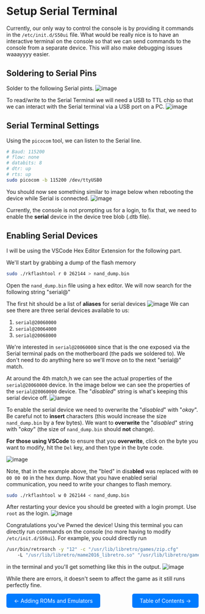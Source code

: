 # Setup Serial Terminal

Currently, our only way to control the console is by providing it commands in the `/etc/init.d/S50ui` file. What would be really nice is to have an interactive terminal on the console so that we can send commands to the console from a separate device. This will also make debugging issues waaayyyy easier.

## Soldering to Serial Pins
Solder to the following Serial pints. 
![image](web/ConsoleBoardTopCapture.jpg)

To read/write to the Serial Terminal we will need a USB to TTL chip so that we can interact with the Serial terminal via a USB port on a PC.
![image](web/USBToSerial.jpg)


## Serial Terminal Settings

Using the `picocom` tool, we can listen to the Serial line.
``` bash
# Baud: 115200
# flow: none
# databits: 8
# dtr: up
# rts: up
sudo picocom -b 115200 /dev/ttyUSB0
```

You should now see something similar to image below when rebooting the device while Serial is connected.
![image](web/NoSerialCapture.png)

Currently, the console is not prompting us for a login, to fix that, we need to enable the **serial** device in the device tree blob (.dtb file).

## Enabling Serial Devices

I will be using the VSCode Hex Editor Extension for the following part.

We'll start by grabbing a dump of the flash memory

```bash
sudo ./rkflashtool r 0 262144 > nand_dump.bin
```

Open the `nand_dump.bin` file using a hex editor. We will now search for the following string "serial@"

The first hit should be a list of **aliases** for serial devices
![image](web/DeviceTreeAliasesCapture.png)
We can see there are three serial devices available to us:

1. `serial@20060000`
2. `serial@20064000`
3. `serial@20068000`

We're interested in `serial@20060000` since that is the one exposed via the Serial terminal pads on the motherboard (the pads we soldered to). We don't need to do anything here so we'll move on to the next "serial@" match.

At around the 4th match,h we can see the actual properties of the `serial@20060000` device. In the image below we can see the properties of the `serial@20060000` device. The "*disabled*" string is what's keeping this serial device
off.
![iamge](web/SerialDevicePropertiesCapture.png)

To enable the serial device we need to overwrite the "*disabled*" with "*okay*". Be careful not to **insert** characters (this would increase the size `nand_dump.bin` by a few bytes). We want to **overwrite** the "*disabled*" string with "*okay*" (the size of `nand_dump.bin` should **not** change).

**For those using VSCode** to ensure that you **overwrite**, click on the byte you want to modify, hit the `Del` key, and then type in the byte code. 

![image](web/EnabledSerialCapture.png)

Note, that in the example above, the "bled" in disa**bled** was replaced with `00 00 00 00` in the hex dump. Now that you have enabled serial communication, you need to write your changes to flash memory.

```bash
sudo ./rkflashtool w 0 262144 < nand_dump.bin
```

After restarting your device you should be greeted with a login prompt. Use `root` as the login.
![image](web/ShellAccessCapture.png)

Congratulations you've Pwned the device! Using this terminal you can directly run commands on the console (no more having to modify `/etc/init.d/S50ui`). For example, you could directly run

```bash
/usr/bin/retroarch -y "12" -c "/usr/lib/libretro/games/zip.cfg" 
    -L "/usr/lib/libretro/mame2016_libretro.so" "/usr/lib/libretro/games/mzip/contra1.zip"
```

in the terminal and you'll get something like this in the output.
![image](web/ContraConsoleCommandCapture.png)

While there are errors, it doesn't seem to affect the game as it still runs perfectly fine.

<div style="display: flex; justify-content: space-between;">
  <a href="AddingROMAndEmulators.md" style="text-decoration: none; padding: 10px 20px; background-color: #007BFF; color: white; border-radius: 5px;">&larr; Adding ROMs and Emulators</a>
  <a href="README.md" style="text-decoration: none; padding: 10px 20px; background-color: #007BFF; color: white; border-radius: 5px;">Table of Contents &rarr;</a>
</div>